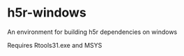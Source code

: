 h5r-windows
===========

An environment for building h5r dependencies on windows

Requires Rtools31.exe and MSYS
